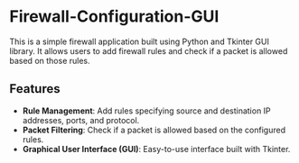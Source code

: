 # Firewall-Configuration-GUI
This is a simple firewall application built using Python and Tkinter GUI library. It allows users to add firewall rules and check if a packet is allowed based on those rules.

## Features
- **Rule Management**: Add rules specifying source and destination IP addresses, ports, and protocol.
- **Packet Filtering**: Check if a packet is allowed based on the configured rules.
- **Graphical User Interface (GUI)**: Easy-to-use interface built with Tkinter.
